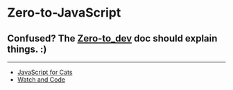# Zero-to-JavaScript

Confused? The [Zero-to_dev](../..) doc should explain things. :)
---

---
- [JavaScript for Cats](http://jsforcats.com/)
- [Watch and Code](https://watchandcode.com/p/practical-javascript)
